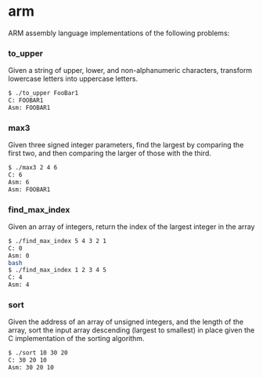 # arm

ARM assembly language implementations of the following problems:

### to_upper 
Given a string of upper, lower, and non-alphanumeric characters, transform lowercase letters into uppercase letters.

```bash
$ ./to_upper FooBar1
C: FOOBAR1
Asm: FOOBAR1
```

### max3 
Given three signed integer parameters, find the largest by comparing the first two, and then comparing the larger of those with the third. 

```bash
$ ./max3 2 4 6
C: 6
Asm: 6
Asm: FOOBAR1
```

### find_max_index 
Given an array of integers, return the index of the largest integer in the array

```bash
$ ./find_max_index 5 4 3 2 1
C: 0
Asm: 0
bash
$ ./find_max_index 1 2 3 4 5
C: 4
Asm: 4
```

### sort 
Given the address of an array of unsigned integers, and the length of the array, sort the input array descending (largest to smallest) in place given the C implementation of the sorting algorithm.

```bash
$ ./sort 10 30 20
C: 30 20 10
Asm: 30 20 10
```
